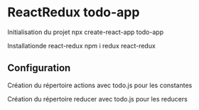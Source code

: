 # ReactRedux todo-app

Initialisation du projet
npx create-react-app todo-app

Installationde react-redux
npm i redux react-redux

## Configuration

Création du répertoire actions avec todo.js pour les constantes

Création du répertoire reducer avec todo.js pour les reducers

##
